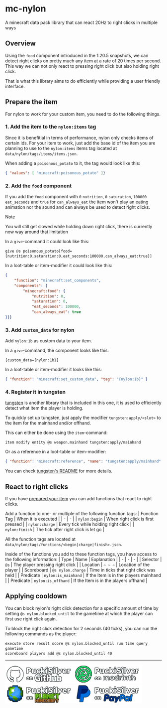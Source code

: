 # mc-nylon
A minecraft data pack library that can react 20Hz to right clicks in multiple ways

## Overview
Using the `food` component introduced in the 1.20.5 snapshots, we can detect right clicks on pretty much any item at a rate of 20 times per second. This way we can not only react to pressing right click but also holding right click.

That is what this library aims to do efficiently while providing a user friendly interface.

## Prepare the item
For nylon to work for your custom item, you need to do the following things.

### 1. Add the item to the `nylon:items` tag
Since it is benefitial in terms of performance, nylon only checks items of certain ids.
For your item to work, just add the base id of the item you are planning to use to the `nylon:items` items tag located at `data/nylon/tags/items/items.json`.

When adding a `poisonous_potato` to it, the tag would look like this:
```json
{ "values": [ "minecraft:poisonous_potato" ]}
```

### 2. Add the `food` component
If you add the `food` component with `0` `nutrition`, `0` `saturation`, `100000` `eat_seconds` and `true` for `can_always_eat` the item won't play an eating animation nor the sound and can always be used to detect right clicks.

> [!Note]
> You will still get slowed while holding down right click, there is currently now way around that limitation

In a `give`-command it could look like this:
```mcfunction
give @s poisonous_potato[food={nutrition:0,saturation:0,eat_seconds:100000,can_always_eat:true}]
```

In a loot-table or item-modifier it could look like this:
```json
{
    "function": "minecraft:set_components",
    "components": {
        "minecraft:food": {
            "nutrition": 0,
            "saturation": 0,
            "eat_seconds": 100000,
            "can_always_eat": true
}}}
```

### 3. Add `custom_data` for nylon
Add `nylon:1b` as custom data to your item.

In a `give`-command, the component looks like this:
```
[custom_data={nylon:1b}]
```

In a loot-table or item-modifier it looks like this:
```json
{ "function": "minecraft:set_custom_data", "tag": "{nylon:1b}" }
```

### 4. Register it in tungsten
[tungsten](https://github.com/PuckiSilver/mc-tungsten) is another library that is included in this one, it is used to efficiently detect what item the player is holding.

To quickly set up tungsten, just apply the modifier `tungsten:apply/<slot>` to the item for the mainhand and/or offhand.

This can either be done using the `item`-command:
```mcfunction
item modify entity @s weapon.mainhand tungsten:apply/mainhand
```

Or as a reference in a loot-table or item-modifier:
```json
{ "function": "minecraft:reference", "name": "tungsten:apply/mainhand" }
```

You can check [tungsten's README](https://github.com/PuckiSilver/mc-tungsten) for more details.

## React to right clicks
If you have [prepared your item](#prepare-the-item) you can add functions that react to right clicks.

Add a function to one- or multiple of the following function tags:
| Function Tag | When it is executed |
| - | - |
| `nylon:begin` | When right click is first pressed |
| `nylon:charge` | Every tick while holding right click |
| `nylon:finish` | The tick after right click is let go |

All the function tags are located at `data/nylon/tags/functions/<begin|charge|finish>.json`.

Inside of the functions you add to these function tags, you have access to the following information:
| Type | Name | Explanation |
| - | - | - |
| Selector | `@s` | The player pressing right click |
| Location | `~ ~ ~` | Location of the player |
| Scoreboard | `@s nylon.charge` | Time in ticks that right click was held |
| Predicate | `nylon:is_mainhand` | If the Item is in the players mainhand |
| Predicate | `nylon:is_offhand` | If the Item is in the players offhand |

## Applying cooldown
You can block nylon's right click detection for a specific amount of time by setting `@s nylon.blocked_until` to the gametime at which the player can first use right click again.

To block the right click detection for 2 seconds (40 ticks), you can run the following commands as the player:
```mcfunction
execute store result score @s nylon.blocked_until run time query gametime
scoreboard players add @s nylon.blocked_until 40
```

---
[![PuckiSilver on GitHub](https://raw.githubusercontent.com/PuckiSilver/static-files/main/link_logos/GitHub.png)](https://github.com/PuckiSilver)[![PuckiSilver on modrinth](https://raw.githubusercontent.com/PuckiSilver/static-files/main/link_logos/modrinth.png)](https://modrinth.com/user/PuckiSilver)[![PuckiSilver on PlanetMinecraft](https://raw.githubusercontent.com/PuckiSilver/static-files/main/link_logos/PlanetMinecraft.png)](https://planetminecraft.com/m/PuckiSilver)[![PuckiSilver on PayPal](https://raw.githubusercontent.com/PuckiSilver/static-files/main/link_logos/PayPal.png)](https://paypal.me/puckisilver)
